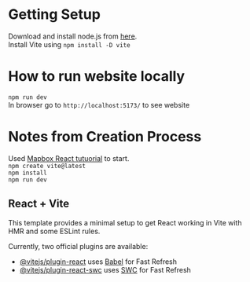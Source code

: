 # Getting Setup
Download and install node.js from [here](https://nodejs.org/en/download/prebuilt-installer).  
Install Vite using `npm install -D vite`

# How to run website locally
`npm run dev`  
In browser go to `http://localhost:5173/` to see website

# Notes from Creation Process
Used [Mapbox React tutuorial](https://docs.mapbox.com/help/tutorials/use-mapbox-gl-js-with-react/) to start.  
`npm create vite@latest`  
`npm install`  
`npm run dev`  

## React + Vite

This template provides a minimal setup to get React working in Vite with HMR and some ESLint rules.

Currently, two official plugins are available:

- [@vitejs/plugin-react](https://github.com/vitejs/vite-plugin-react/blob/main/packages/plugin-react/README.md) uses [Babel](https://babeljs.io/) for Fast Refresh
- [@vitejs/plugin-react-swc](https://github.com/vitejs/vite-plugin-react-swc) uses [SWC](https://swc.rs/) for Fast Refresh
